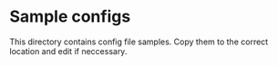 # Sample configs

This directory contains config file samples. Copy them to the correct location and edit if neccessary.
